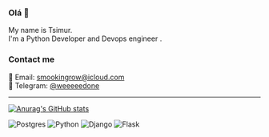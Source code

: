 ### Olá 👋
My name is Tsimur.
<br>I'm a Python Developer and Devops engineer .
<br>
### Contact me
📧 Email: [smookingrow@icloud.com](mailto:smookingrow@icloud.com)
<br>📑 Telegram: [@weeeeedone](https://t.me/weeeeedone)
___
[![Anurag's GitHub stats](https://github-readme-stats.vercel.app/api?username=LilDrugHill&show_icons=true&theme=dark
)](https://github.com/anuraghazra/github-readme-stats)

![Postgres](https://img.shields.io/badge/PostgreSQL-316192?style=for-the-badge&logo=postgresql&logoColor=white) ![Python](https://img.shields.io/badge/PYTHON-3776AB?style=for-the-badge&logo=python&logoColor=yellow) ![Django](https://img.shields.io/badge/DJANGO-092E20?style=for-the-badge&logo=django&logoColor=white) ![Flask](https://img.shields.io/badge/FLASK-000000?style=for-the-badge&logo=flask&logoColor=white) 
